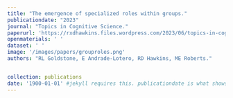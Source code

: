 ```yaml
---
title: "The emergence of specialized roles within groups."
publicationdate: "2023"
journal: "Topics in Cognitive Science."
paperurl: 'https://rxdhawkins.files.wordpress.com/2023/06/topics-in-cognitive-science-2023-goldstone-the-emergence-of-specialized-roles-within-groups.pdf'
openmaterials: ' '
dataset: ' '
image: '/images/papers/grouproles.png'
authors: "RL Goldstone, E Andrade-Lotero, RD Hawkins, ME Roberts."


collection: publications
date: '1900-01-01' #jekyll requires this. publicationdate is what shows up
---
```


